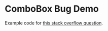 # ComboBox Bug Demo
Example code for [this stack overflow question](http://stackoverflow.com/questions/40976884/cannot-save-value-from-target-back-to-source-bindingexpressionpath-isdropdowno?noredirect=1#comment69190425_40976884).
